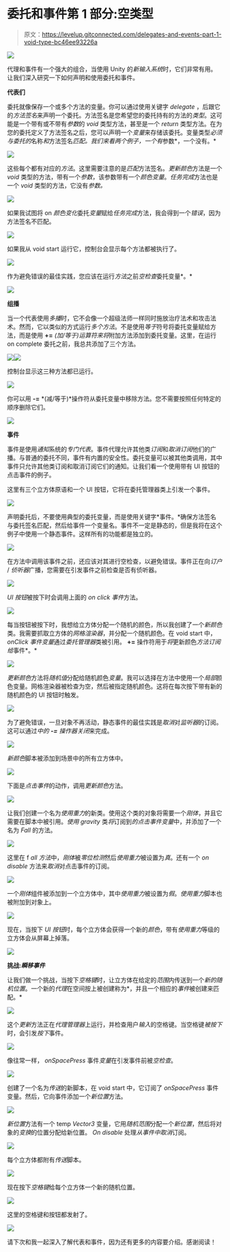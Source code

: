 # 委托和事件第 1 部分:空类型

> 原文：<https://levelup.gitconnected.com/delegates-and-events-part-1-void-type-bc46ee93226a>

![](img/01423d02d4cb0abd3a6f79cf4c2bbb22.png)

代理和事件有一个强大的组合，当使用 Unity 的*新输入系统*时，它们非常有用。让我们深入研究一下如何声明和使用委托和事件。

**代表们**

委托就像保存一个或多个方法的变量。你可以通过使用关键字 *delegate* ，后跟它的*方法签名*来声明一个委托。方法签名是您希望您的委托持有的方法的*类型*。这可能是一个带有或不带有*参数*的 *void* 类型方法，甚至是一个 *return* 类型方法。在为您的委托定义了方法签名之后，您可以声明一个*变量*来存储该委托。变量类型*必须与委托的*名称*和*方法签名*匹配。我们来看两个例子，一个有*参数*，一个没有。*

![](img/51417b88d9aad4dc84f7b4e0056bc0da.png)

这些每个都有对应的*方法*。这里需要注意的是*匹配*方法签名。*更新颜色*方法是一个 *void* 类型的方法，带有一个*参数*，该参数带有一个*颜色变量*。*任务完成*方法也是一个 *void* 类型的方法，它没有*参数。*

![](img/498c97d8b9e48717517ba5fbd4da3838.png)

如果我试图将 on *颜色变化*委托*变量*赋给*任务完成*方法，我会得到一个*错误*，因为方法签名不匹配。

![](img/bf3e00ae8feab239e3b7b416d95a065f.png)

如果我从 void start 运行它，控制台会显示每个方法都被执行了。

![](img/7eaf5b5b0a9f2efe42534bc1489b2f1e.png)

作为避免错误的最佳实践，您应该在运行*方法*之前*空检查*委托变量*。*

![](img/a81aa5073e3dd3849cca033b47a34bf5.png)

**组播**

当一个代表使用*多播*时，它不会像一个超级法师一样同时施放治疗法术和攻击法术。然而，它以类似的方式运行*多个方法*。不是使用*等于*符号将委托变量赋给方法，而是使用 **+=** *(加/等于)*运算符来*将*附加方法添加到委托变量。这里，在运行 on complete 委托之前，我总共添加了三个方法。

![](img/fdf25d85d6c3b2905728f718f48a5cc9.png)![](img/cc2abb45dcf888f9357ca341027f0da1.png)

控制台显示这三种方法都已运行。

![](img/11dc2e06d9c2c357b4b9e512f8ef8e86.png)

你可以用 **-=** *(减/等于)*操作符从委托变量中移除方法。您不需要按照任何特定的顺序删除它们。

![](img/c74dd9b2c99091384019a6e193947c17.png)

**事件**

事件是使用*通知*系统的*专门代表*。事件代理允许其他类*订阅*和*取消订阅*他们的广播。与普通的委托不同，事件有内置的安全性。委托变量可以被其他类调用，其中事件只允许其他类订阅和取消订阅它们的通知。让我们看一个使用带有 UI 按钮的点击事件的例子。

这里有三个立方体原语和一个 UI 按钮，它将在委托管理器类上引发一个事件。

![](img/6295544b469c2bdb16ca3b38ca356434.png)

声明委托后，不要使用典型的委托变量，而是使用关键字*事件。*确保方法签名与委托签名匹配，然后给事件一个变量名。事件不一定是静态的，但是我将在这个例子中使用一个静态事件。这样所有的功能都是独立的。

![](img/5901775f610bcc29ca00e45d4b26993d.png)

在方法中调用该事件之前，还应该对其进行空检查，以避免错误。事件正在向*订户* / *侦听器*广播，您需要在引发事件之前检查是否有侦听器。

![](img/ff54dc113e9633eee2ea77487f39381e.png)

*UI 按钮*被按下时会调用上面的 *on click 事件*方法。

![](img/ad318cce077ccf4c005169019726f7d4.png)

每当按钮被按下时，我想给立方体分配一个随机的颜色，所以我创建了一个*新颜色*类。我需要抓取立方体的*网格渲染器*，并分配一个随机颜色。在 void start 中， *onClick 事件变量*通过*委托管理器*类被引用。 **+=** 操作符用于*将*更新颜色*方法订阅给*事件*。*

![](img/c758fdc132adef1016429222722fb7cb.png)

*更新颜色*方法将*随机值*分配给随机颜色*变量*。我可以选择在方法中使用一个*局部*颜色变量。网格渲染器被检查为空，然后被指定随机颜色。这将在每次按下带有新的随机颜色的 UI 按钮时触发。

![](img/28a4f340ba2190da1535dad03f083c4c.png)

为了避免错误，一旦对象不再活动，静态事件的最佳实践是*取消*对*监听器*的订阅。这可以通过*中的 **-=** 操作器关闭*来完成。

![](img/b3c53b930ba1d8a6c8de5b483a135d1f.png)

*新颜色*脚本被添加到场景中的所有立方体中。

![](img/f1f36757e4a7a76c6fdde7b3ee4ef6b9.png)

下面是*点击事件*的动作，调用*更新颜色*方法。

![](img/3e2a1c267f5a3ab0c56b212460a2c04b.png)

让我们创建一个名为*使用重力*的新类。使用这个类的对象将需要一个*刚体*，并且它需要在脚本中被引用。*使用 gravity* 类*将*订阅到*的点击事件变量*中，并添加了一个名为 *Fall* 的方法。

![](img/e31c84bea1ccf988494623a7ed43901f.png)

这里在 f *all 方法*中，*刚体*被*零位检测*然后*使用重力*被设置为*真*。还有一个 *on disable* 方法来*取消*对点击事件的订阅。

![](img/12e8620a328564996b66f5ed5490b33b.png)

一个*刚体*组件被添加到一个立方体中，其中*使用重力*被设置为*假*。*使用重力*脚本也被附加到对象上。

![](img/a8447420f2931c8e3b6db8c77e241617.png)

现在，当按下 *UI 按钮*时，每个立方体会获得一个新的*颜色*，带有*使用重力*等级的立方体会从屏幕上掉落。

![](img/c71fd3af0833b2325e9db77a0febac65.png)

**挑战:*瞬移事件***

让我们做一个挑战，当按下*空格键*时，让立方体在给定的*范围*内传送到一个*新的随机位置*。一个新的*代理*在空间按上被创建称为*，并且一个相应的*事件*被创建来匹配。*

![](img/e6e86b37e29c6ca6c6e715ca8df0bc38.png)

这个*更新*方法正在*代理管理器*上运行，并检查用户*输入*的空格键。当空格键*被按下*时，会引发*按下*事件。

![](img/b21c57161b05b89946b78faee1a735d2.png)

像往常一样， *onSpacePress* 事件*变量*在引发事件前被*空检查*。

![](img/60ab77f90307acc4361a4e9d45eeff66.png)

创建了一个名为*传送*的新脚本，在 void start 中，它订阅了 *onSpacePress* 事件变量。然后，它向事件添加一个*新位置*方法。

![](img/3722cc7c837fecd5b1547e7808f2d238.png)

*新位置*方法有一个 temp *Vector3* 变量，它用*随机范围*分配一个*新位置*，然后将对象的*变换*的位置分配给新位置。 *On disable* 处理*从事件中取消*订阅。

![](img/bf6a2e24272c7e2a3f1fd04ab1fda430.png)

每个立方体都附有*传送*脚本。

![](img/fe33cab2db3efc62e06c97746770b103.png)

现在按下*空格键*给每个立方体一个新的随机位置。

![](img/75f6093417f2f3abd71cfbf08da07b3b.png)

这里的空格键和按钮都发射了。

![](img/01423d02d4cb0abd3a6f79cf4c2bbb22.png)

请下次和我一起深入了解代表和事件，因为还有更多的内容要介绍。感谢阅读！